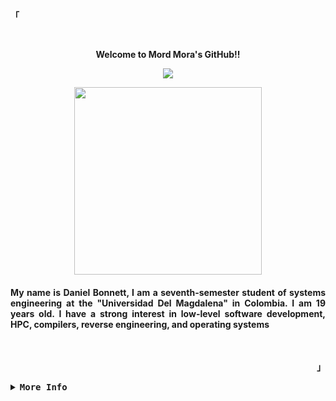 <div align="justify">
<p align="left"><strong>


<p align="left"><strong><samp>「</samp></strong></p>
  <p align="center">
    <samp>
        <br/>
        <p align="center">Welcome to Mord Mora's GitHub!!<p/>
        <p align="center"><image src="https://readme-typing-svg.herokuapp.com?font=Fira+Code&pause=1000&center=true&random=false&width=435&lines=I+like+to+write+efficient+programs+:)"/><p/>
      <b>
<p align="center">
    <img src="https://user-images.githubusercontent.com/30435868/42072217-045e7e62-7b25-11e8-89d1-3ef001e23e05.gif" width=300>

<h4>
My name is Daniel Bonnett, I am a seventh-semester student of systems engineering at the "Universidad Del Magdalena" in Colombia. I am 19 years old. I have a strong interest in low-level software development, HPC, compilers, reverse engineering, and operating systems
</h4><br><p/>
      </b>
    </samp>
  </p>
  
<p align="right"><strong><samp>」</samp></strong></p>

<details>
<summary><samp><b>More Info</b></samp></summary>


<!-- Contact Me -->
<p align="center">
  <samp>  
    You can reach me at [<a href="mailto:danielbonnett20@gmail.com">e-mail</a>]
  </samp>
</p>

<h2></h2><br>

<!--Skills -->
<p align="center">
<h4> I possess proficiency in a diverse range of programming languages, including C, C++, Python, and Assembler (specifically NASM x86_64). Moreover, I have honed my expertise in mobile application development using the Flutter framework. <h4/>

<!-- Profile Views Badge -->
<p align="center">
  <samp>
  <a href="#--------">
    <img src="https://komarev.com/ghpvc/?username=mordmora&label=Profile+Views&color=grey" alt="profile views" /> 
  </a>
  </samp>
</p>

<!-- Github Trophy -->
<div align="center">
  <table>
    <tr>
      <td><a href="#--------"><img align="center" alt="GitHub Trophy" src="https://github-trophies.vercel.app/?username=mordmora&rank=SECRET,SSS,SS,S,AAA,AA,A&row=2&column=3&margin-w=15&margin-h=15&no-frame=true&theme=nord"></a></td>
    </tr>
  </table>
</div>

<!-- Github Stats -->
<div align="center">
  <table>
    <tr>
      <td><a href="#--------"><img height="137px" align="center" alt="GitHub Stats" src="https://github-readme-stats.vercel.app/api?username=mordmora&count_private=true&show_icons=true&include_all_commits=true&line_height=21&hide_border=true&theme=nord"/></a></td>
      <td><a href="#--------"><img height="137px" align="center" alt="Top Language" src="https://github-readme-stats.vercel.app/api/top-langs/?username=mordmora&layout=compact&line_height=21&hide_border=true&theme=nord"/></a></td>
    </tr>
  </table>
</div>

</details>
</div>



